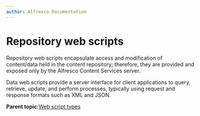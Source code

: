 ```yaml
---
author: Alfresco Documentation
---
```


# Repository web scripts

Repository web scripts encapsulate access and modification of content/data held in the content repository; therefore, they are provided and exposed only by the Alfresco Content Services server.

Data web scripts provide a server interface for client applications to query, retrieve, update, and perform processes, typically using request and response formats such as XML and JSON.

**Parent topic:**[Web script types](../concepts/ws-types.md)

